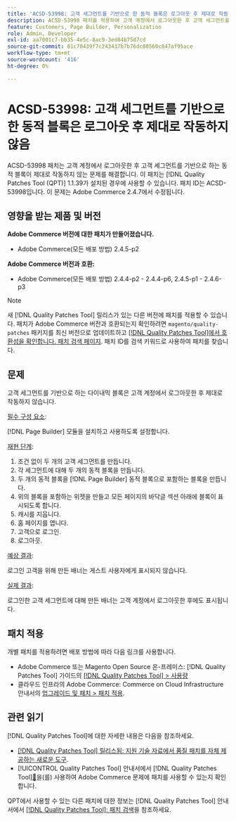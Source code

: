 ```yaml
---
title: 'ACSD-53998: 고객 세그먼트를 기반으로 한 동적 블록은 로그아웃 후 제대로 작동하지 않음'
description: ACSD-53998 패치를 적용하여 고객 계정에서 로그아웃한 후 고객 세그먼트를 기반으로 하는 다이내믹 블록이 제대로 작동하지 않는 Adobe Commerce 문제를 해결합니다.
feature: Customers, Page Builder, Personalization
role: Admin, Developer
exl-id: aa7001c7-bb35-4e5c-8ac9-3ed84b75d7cd
source-git-commit: 81c78439f7c243437b7b76dc80560c847af95ace
workflow-type: tm+mt
source-wordcount: '416'
ht-degree: 0%

---
```


# ACSD-53998: 고객 세그먼트를 기반으로 한 동적 블록은 로그아웃 후 제대로 작동하지 않음

ACSD-53998 패치는 고객 계정에서 로그아웃한 후 고객 세그먼트를 기반으로 하는 동적 블록이 제대로 작동하지 않는 문제를 해결합니다. 이 패치는 [!DNL Quality Patches Tool (QPT)] 1.1.39가 설치된 경우에 사용할 수 있습니다. 패치 ID는 ACSD-53998입니다. 이 문제는 Adobe Commerce 2.4.7에서 수정됩니다.

## 영향을 받는 제품 및 버전

**Adobe Commerce 버전에 대한 패치가 만들어졌습니다.**

* Adobe Commerce(모든 배포 방법) 2.4.5-p2

**Adobe Commerce 버전과 호환:**

* Adobe Commerce(모든 배포 방법) 2.4.4-p2 - 2.4.4-p6, 2.4.5-p1 - 2.4.6-p3

>[!NOTE]
>
>새 [!DNL Quality Patches Tool] 릴리스가 있는 다른 버전에 패치를 적용할 수 있습니다. 패치가 Adobe Commerce 버전과 호환되는지 확인하려면 `magento/quality-patches` 패키지를 최신 버전으로 업데이트하고 [[!DNL Quality Patches Tool]에서 호환성을 확인합니다. 패치 검색 페이지](https://experienceleague.adobe.com/tools/commerce-quality-patches/index.html?lang=ko). 패치 ID를 검색 키워드로 사용하여 패치를 찾습니다.

## 문제

고객 세그먼트를 기반으로 하는 다이내믹 블록은 고객 계정에서 로그아웃한 후 제대로 작동하지 않습니다.

<u>필수 구성 요소</u>:

[!DNL Page Builder] 모듈을 설치하고 사용하도록 설정합니다.

<u>재현 단계</u>:

1. 조건 없이 두 개의 고객 세그먼트를 만듭니다.
1. 각 세그먼트에 대해 두 개의 동적 블록을 만듭니다.
1. 두 개의 동적 블록을 [!DNL Page Builder] 동적 블록으로 포함하는 블록을 만듭니다.
1. 위의 블록을 포함하는 위젯을 만들고 모든 페이지의 바닥글 섹션 아래에 블록이 표시되도록 합니다.
1. 캐시를 지웁니다.
1. 홈 페이지를 엽니다.
1. 고객으로 로그인.
1. 로그아웃.

<u>예상 결과</u>:

로그인 고객을 위해 만든 배너는 게스트 사용자에게 표시되지 않습니다.

<u>실제 결과</u>:

로그인한 고객 세그먼트에 대해 만든 배너는 고객 계정에서 로그아웃한 후에도 표시됩니다.

## 패치 적용

개별 패치를 적용하려면 배포 방법에 따라 다음 링크를 사용합니다.

* Adobe Commerce 또는 Magento Open Source 온-프레미스: [!DNL Quality Patches Tool] 가이드의 [[!DNL Quality Patches Tool] > 사용량](/help/tools/quality-patches-tool/usage.md)
* 클라우드 인프라의 Adobe Commerce: Commerce on Cloud Infrastructure 안내서의 [업그레이드 및 패치 > 패치 적용](https://experienceleague.adobe.com/docs/commerce-cloud-service/user-guide/develop/upgrade/apply-patches.html?lang=ko).

## 관련 읽기

[!DNL Quality Patches Tool]에 대한 자세한 내용은 다음을 참조하세요.

* [[!DNL Quality Patches Tool] 릴리스됨: 지원 기술 자료에서 품질 패치를 자체 제공하는 새로운 도구](https://experienceleague.adobe.com/ko/docs/commerce-knowledge-base/kb/announcements/commerce-announcements/magento-quality-patches-released-new-tool-to-self-serve-quality-patches).
* [!UICONTROL Quality Patches Tool] 안내서에서  [!DNL Quality Patches Tool][&#128279;](/help/tools/quality-patches-tool/patches-available-in-qpt/check-patch-for-magento-issue-with-magento-quality-patches.md)을(를) 사용하여 Adobe Commerce 문제에 패치를 사용할 수 있는지 확인합니다.


QPT에서 사용할 수 있는 다른 패치에 대한 정보는 [!DNL Quality Patches Tool] 안내서에서 [[!DNL Quality Patches Tool]: 패치 검색](https://experienceleague.adobe.com/tools/commerce-quality-patches/index.html?lang=ko)을 참조하세요.
